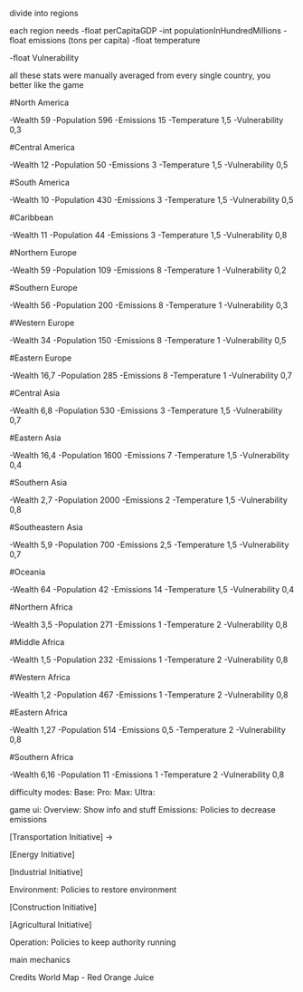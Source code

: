 
divide into regions

each region needs
-float perCapitaGDP
-int populationInHundredMillions
-float emissions (tons per capita)
-float temperature

-float Vulnerability




all these stats were manually averaged from every single country, you better like the game

#North America

-Wealth 59
-Population 596
-Emissions 15
-Temperature 1,5
-Vulnerability 0,3

#Central America

-Wealth 12
-Population 50
-Emissions 3
-Temperature 1,5
-Vulnerability 0,5

#South America

-Wealth 10
-Population 430
-Emissions 3
-Temperature 1,5
-Vulnerability 0,5

#Caribbean

-Wealth 11
-Population 44
-Emissions 3
-Temperature 1,5
-Vulnerability 0,8

#Northern Europe

-Wealth 59
-Population 109
-Emissions 8
-Temperature 1
-Vulnerability 0,2

#Southern Europe

-Wealth 56
-Population 200
-Emissions 8
-Temperature 1
-Vulnerability 0,3

#Western Europe

-Wealth 34
-Population 150
-Emissions 8
-Temperature 1
-Vulnerability 0,5

#Eastern Europe

-Wealth 16,7
-Population 285
-Emissions 8
-Temperature 1
-Vulnerability 0,7


#Central Asia

-Wealth 6,8
-Population 530
-Emissions 3
-Temperature 1,5
-Vulnerability 0,7

#Eastern Asia

-Wealth 16,4
-Population 1600
-Emissions 7
-Temperature 1,5
-Vulnerability 0,4

#Southern Asia

-Wealth 2,7
-Population 2000
-Emissions 2
-Temperature 1,5
-Vulnerability 0,8

#Southeastern Asia

-Wealth 5,9
-Population 700
-Emissions 2,5
-Temperature 1,5
-Vulnerability 0,7

#Oceania

-Wealth 64
-Population 42
-Emissions 14
-Temperature 1,5
-Vulnerability 0,4


#Northern Africa

-Wealth 3,5
-Population 271 
-Emissions 1
-Temperature 2
-Vulnerability 0,8

#Middle Africa

-Wealth 1,5
-Population 232
-Emissions 1
-Temperature 2
-Vulnerability 0,8

#Western Africa

-Wealth 1,2
-Population 467
-Emissions 1
-Temperature 2
-Vulnerability 0,8

#Eastern Africa

-Wealth 1,27
-Population 514
-Emissions 0,5
-Temperature 2
-Vulnerability 0,8

#Southern Africa

-Wealth 6,16
-Population 11
-Emissions 1
-Temperature 2
-Vulnerability 0,8





difficulty modes:
Base: 
Pro: 
Max:
Ultra:

game ui:
Overview: Show info and stuff
Emissions: Policies to decrease emissions

[Transportation Initiative]
-> 

[Energy Initiative]

[Industrial Initiative]





Environment: Policies to restore environment

[Construction Initiative]



[Agricultural Initiative]


Operation: Policies to keep authority running




main mechanics

Credits
World Map - Red Orange Juice

